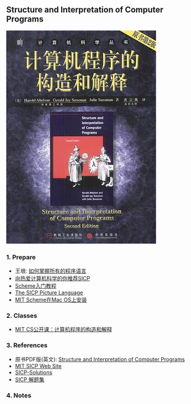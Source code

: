 ## Structure and Interpretation of Computer Programs

![](./_Attachments/Structure_and_Interpretation_of_Computer_Programs.jpg)

### 1. Prepare

* 王垠: [如何掌握所有的程序语言](http://www.yinwang.org/blog-cn/2017/07/06/master-pl)
* [向热爱计算机科学的你推荐SICP](http://www.nowamagic.net/librarys/veda/detail/1905)
* [Scheme入门教程](https://deathking.github.io/yast-cn/)
* [The SICP Picture Language](http://planet.racket-lang.org/package-source/soegaard/sicp.plt/2/1/planet-docs/sicp-manual/index.html)
* [MIT Scheme在Mac OS上安装](./_Attachments/Installing_MIT_Scheme_on_MacOS.md)

### 2. Classes

* [MIT CS公开课：计算机程序的构造和解释](https://www.bilibili.com/video/av8515129/)

### 3. References

* 原书PDF版(英文): [Structure and Interpretation of Computer Programs](./_Attachments/SICP.pdf)
* [MIT SICP Web Site](http://mitpress.mit.edu/sicp)
* [SICP-Solutions](http://community.schemewiki.org/?SICP-Solutions)
* [SICP 解题集](https://sicp.readthedocs.io/en/latest/)

### 4. Notes




